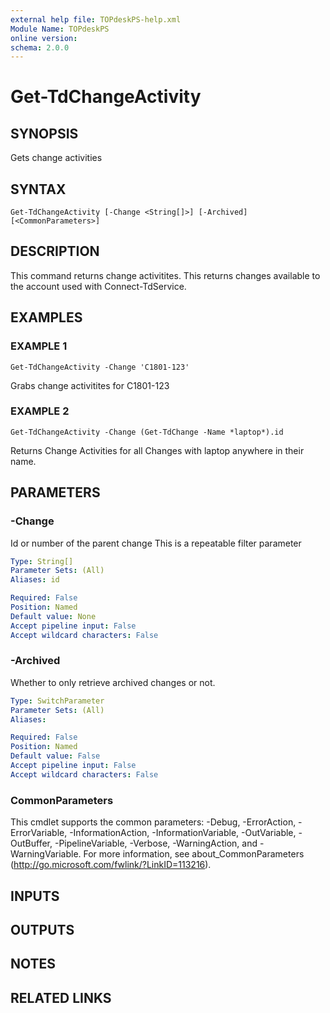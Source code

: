 ```yaml
---
external help file: TOPdeskPS-help.xml
Module Name: TOPdeskPS
online version:
schema: 2.0.0
---
```


# Get-TdChangeActivity

## SYNOPSIS
Gets change activities

## SYNTAX

```
Get-TdChangeActivity [-Change <String[]>] [-Archived] [<CommonParameters>]
```

## DESCRIPTION
This command returns change activitites.
This returns changes available to the account used with Connect-TdService.

## EXAMPLES

### EXAMPLE 1
```
Get-TdChangeActivity -Change 'C1801-123'
```

Grabs change activitites for C1801-123

### EXAMPLE 2
```
Get-TdChangeActivity -Change (Get-TdChange -Name *laptop*).id
```

Returns Change Activities for all Changes with laptop anywhere in their name.

## PARAMETERS

### -Change
Id or number of the parent change
This is a repeatable filter parameter

```yaml
Type: String[]
Parameter Sets: (All)
Aliases: id

Required: False
Position: Named
Default value: None
Accept pipeline input: False
Accept wildcard characters: False
```

### -Archived
Whether to only retrieve archived changes or not.

```yaml
Type: SwitchParameter
Parameter Sets: (All)
Aliases:

Required: False
Position: Named
Default value: False
Accept pipeline input: False
Accept wildcard characters: False
```

### CommonParameters
This cmdlet supports the common parameters: -Debug, -ErrorAction, -ErrorVariable, -InformationAction, -InformationVariable, -OutVariable, -OutBuffer, -PipelineVariable, -Verbose, -WarningAction, and -WarningVariable.
For more information, see about_CommonParameters (http://go.microsoft.com/fwlink/?LinkID=113216).

## INPUTS

## OUTPUTS

## NOTES

## RELATED LINKS
